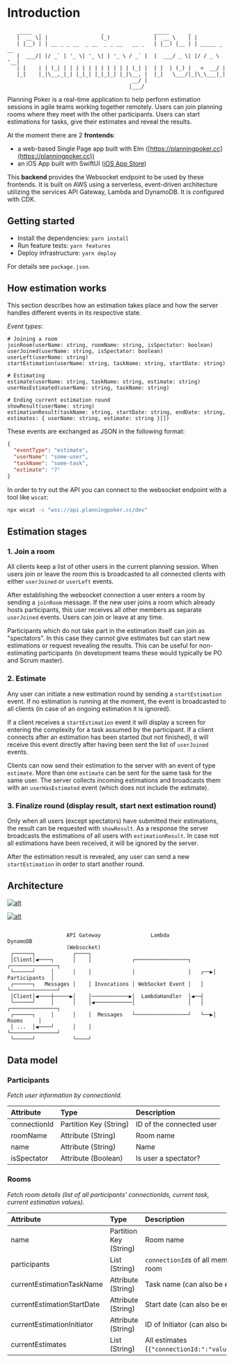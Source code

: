 # Introduction

```code
   _____  _                   _                _____      _
   |  __ \| |                 (_)              |  __ \    | |
   | |__) | | __ _ _ __  _ __  _ _ __   __ _   | |__) |__ | | _____ _ __
   |  ___/| |/ _` | '_ \| '_ \| | '_ \ / _` |  |  ___/ _ \| |/ / _ \ '__|
   | |    | | (_| | | | | | | | | | | | (_| |  | |  | (_) |   <  __/ |
   |_|    |_|\__,_|_| |_|_| |_|_|_| |_|\__, |  |_|   \___/|_|\_\___|_|
                                        __/ |
                                       |___/
```

Planning Poker is a real-time application to help perform estimation sessions in agile teams working together remotely.
Users can join planning rooms where they meet with the other participants. Users can start estimations for tasks, give their estimates and reveal the results.

At the moment there are 2 **frontends**:

- a web-based Single Page app built with Elm ([https://planningpoker.cc](https://planningpoker.cc))
- an iOS App built with SwiftUI ([iOS App Store](https://apps.apple.com/app/planning-poker-for-teams/id1495956287))

This **backend** provides the Websocket endpoint to be used by these frontends. It is built on AWS using a serverless, event-driven architecture utilizing the services API Gateway, Lambda and DynamoDB. It is configured with CDK.

## Getting started

- Install the dependencies: `yarn install`
- Run feature tests: `yarn features`
- Deploy infrastructure: `yarn deploy`

For details see `package.json`.

## How estimation works

This section describes how an estimation takes place and how the server handles different events in its respective state.

_Event types_:

```code
# Joining a room
joinRoom(userName: string, roomName: string, isSpectator: boolean)
userJoined(userName: string, isSpectator: boolean)
userLeft(userName: string)
startEstimation(userName: string, taskName: string, startDate: string)

# Estimating
estimate(userName: string, taskName: string, estimate: string)
userHasEstimated(userName: string, taskName: string)

# Ending current estimation round
showResult(userName: string)
estimationResult(taskName: string, startDate: string, endDate: string, estimates: { userName: string, estimate: string }[])
```

These events are exchanged as JSON in the following format:

```json
{
  "eventType": "estimate",
  "userName": "some-user",
  "taskName": "some-task",
  "estimate": "7"
}
```

In order to try out the API you can connect to the websocket endpoint with a tool like `wscat`:

```sh
npx wscat -c "wss://api.planningpoker.cc/dev"
```

## Estimation stages

### 1. Join a room

All clients keep a list of other users in the current planning session. When users join or leave the room this is broadcasted to all connected clients with either `userJoined` or `userLeft` events.

After establishing the websocket connection a user enters a room by sending a `joinRoom` message. If the new user joins a room which already hosts participants, this user receives all other members as separate `userJoined` events. Users can join or leave at any time.

Participants which do not take part in the estimation itself can join as "spectators". In this case they cannot give estimates but can start new estimations or request revealing the results. This can be useful for non-estimating participants (in development teams these would typically be PO and Scrum master).

### 2. Estimate

Any user can initiate a new estimation round by sending a `startEstimation` event. If no estimation is running at the moment, the event is broadcasted to all clients (in case of an ongoing estimation it is ignored).

If a client receives a `startEstimation` event it will display a screen for entering the complexity for a task assumed by the participant. If a client connects after an estimation has been started (but not finished), it will receive this event directly after having been sent the list of `userJoined` events.

Clients can now send their estimation to the server with an event of type `estimate`. More than one `estimate` can be sent for the same task for the same user. The server collects incoming estimations and broadcasts them with an `userHasEstimated` event (which does not include the estimate).

### 3. Finalize round (display result, start next estimation round)

Only when all users (except spectators) have submitted their estimations, the result can be requested with `showResult`. As a response the server broadcasts the estimations of all users with `estimationResult`. In case not all estimations have been received, it will be ignored by the server.

After the estimation result is revealed, any user can send a new `startEstimation` in order to start another round.

## Architecture

[![alt](./Context-Diagram.puml.svg)](./Context-Diagram.puml.svg)

[![alt](./Container-Diagram.puml.svg)](./Container-Diagram.puml.svg)

```code

                   API Gateway                Lambda                  DynamoDB
                   (Websocket)
 ┌──────┐            ┌────┐
 │Client│◀────┐      │    │             ┌─────────────────┐       ┌───────────────┐
 └──────┘     │      │    │             │                 │   ┌──▶│ Participants  │
 ┌──────┐   Messages │    │ Invocations │ WebSocket Event │   │   └───────────────┘
 │Client│◀────┼─────▶│    │────────────▶│  LambdaHandler  │◀──┤
 └──────┘     │      │    │◀────────────│                 │   │   ┌───────────────┐
 ┌──────┐     │      │    │  Messages   └─────────────────┘   └──▶│     Rooms     │
 │ ...  │◀────┘      │    │                                       └───────────────┘
 └──────┘            └────┘
```

## Data model

### Participants

_Fetch user information by connectionId._

| Attribute    | Type                   | Description              |
| :----------- | :--------------------- | :----------------------- |
| connectionId | Partition Key (String) | ID of the connected user |
| roomName     | Attribute (String)     | Room name                |
| name         | Attribute (String)     | Name                     |
| isSpectator  | Attribute (Boolean)    | Is user a spectator?     |

### Rooms

_Fetch room details (list of all participants' connectionIds, current task, current estimation values)._

| Attribute                  | Type                   | Description                                      |
| :------------------------- | :--------------------- | :----------------------------------------------- |
| name                       | Partition Key (String) | Room name                                        |
| participants               | List (String)          | `connectionId`s of all members in a room         |
| currentEstimationTaskName  | Attribute (String)     | Task name (can also be empty)                    |
| currentEstimationStartDate | Attribute (String)     | Start date (can also be empty)                   |
| currentEstimationInitiator | Attribute (String)     | ID of Initiator (can also be empty)              |
| currentEstimates           | List (String)          | All estimates (`{"connectionId:":"value":"10"}`) |
